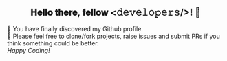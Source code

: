 <div align="center">
<h2> 𝐇𝐞𝐥𝐥𝐨 𝐭𝐡𝐞𝐫𝐞, 𝐟𝐞𝐥𝐥𝐨𝐰 <𝚍𝚎𝚟𝚎𝚕𝚘𝚙𝚎𝚛𝚜/>! 👋</h2>
</div>
<div>
🤩 You have finally discovered my Github profile. <br>
🙌 Please feel free to clone/fork projects, raise issues and submit PRs if you think something could be better.<br>
   <i>Happy Coding!</i>
</div>

